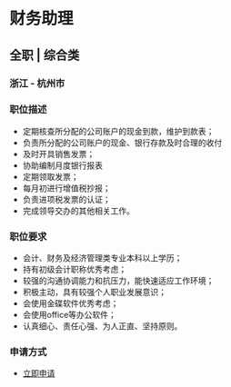 
# 财务助理
## 全职  |  综合类
### 浙江 - 杭州市

### 职位描述
- 定期核查所分配的公司账户的现金到款，维护到款表；
- 负责所分配的公司账户的现金、银行存款及时合理的收付
- 及时开具销售发票；
- 协助编制月度银行报表
- 定期领取发票；
- 每月初进行增值税抄报；
- 负责进项税发票的认证；
- 完成领导交办的其他相关工作。
### 职位要求
- 会计、财务及经济管理类专业本科以上学历；
- 持有初级会计职称优秀考虑；
- 较强的沟通协调能力和抗压力，能快速适应工作环境；
- 积极主动，具有较强个人职业发展意识；
- 会使用金碟软件优秀考虑；
- 会使用office等办公软件；
- 认真细心、责任心强、为人正直、坚持原则。
### 申请方式
- <a href="mailto:hr@tuya.com?subject=求职简历-财务助理-来自GitHub">立即申请</a>
